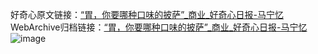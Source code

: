 好奇心原文链接：[“胃，你要哪种口味的披萨”_商业_好奇心日报-马宁忆 ](https://www.qdaily.com/articles/6795.html)
WebArchive归档链接：[“胃，你要哪种口味的披萨”_商业_好奇心日报-马宁忆 ](http://web.archive.org/web/20190623171416/https://www.qdaily.com/articles/6795.html)
![image](http://ww3.sinaimg.cn/large/007d5XDply1g3wb6h0i2hj30u037zqof)